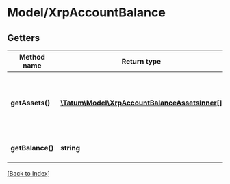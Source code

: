 # Model/XrpAccountBalance

## Getters

Method name | Return type | Description | Notes
------------ | ------------- | ------------- | -------------
**getAssets()** | [**\Tatum\Model\XrpAccountBalanceAssetsInner[]**](XrpAccountBalanceAssetsInner.md) | Different assets other then XRP available on the account. | [optional]
**getBalance()** | **string** | Balance of XRP, in drops. | [optional]

[[Back to Index]](../index.md)
